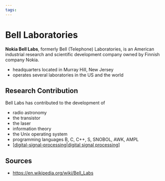```yaml
---
tags:
---
```


# Bell Laboratories

**Nokia Bell Labs**, formerly Bell (Telephone) Laboratories, is an American industrial research and scientific development company owned by Finnish company Nokia.

- headquarters located in Murray Hill, New Jersey
- operates several laboratories in the US and the world

## Research Contribution

Bell Labs has contributed to the development of

- radio astronomy
- the transistor
- the laser
- information theory
- the Unix operating system
- programming languages B, C, C++, S, SNOBOL, AWK, AMPL
- [[digital-signal-processing|digital signal processing]]

## Sources

- <https://en.wikipedia.org/wiki/Bell_Labs>

[//begin]: # "Autogenerated link references for markdown compatibility"
[digital-signal-processing|digital signal processing]: digital-signal-processing "Digital signal processing"
[//end]: # "Autogenerated link references"
